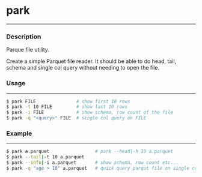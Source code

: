 
# park

----

### Description

Parque file utility.

Create a simple Parquet file reader. It should be able to do head, tail, schema and single col query without needing to open the file.


### Usage

----

```bash
$ park FILE               # show first 10 rows
$ park -t 10 FILE         # show last 10 rows
$ park -i FILE            # show schema, row count of the file
$ park -q "<query>" FILE  # single col query on FILE
```

### Example

----

```bash
$ park a.parquet                 # park --head|-h 10 a.parquet
$ park --tail|-t 10 a.parquet  
$ park --info|-i a.parquet       # show schema, row count etc...
$ park -q "age > 10" a.parquet   # quick query parqut file on single column.
```
